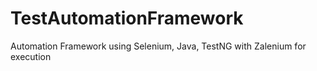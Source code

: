 # TestAutomationFramework
Automation Framework using Selenium, Java, TestNG with Zalenium for execution
